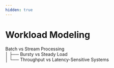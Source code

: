 ```yaml
---
hidden: true
---
```


# Workload Modeling

Batch vs Stream Processing\
│ ├── Bursty vs Steady Load\
│ └── Throughput vs Latency-Sensitive Systems

